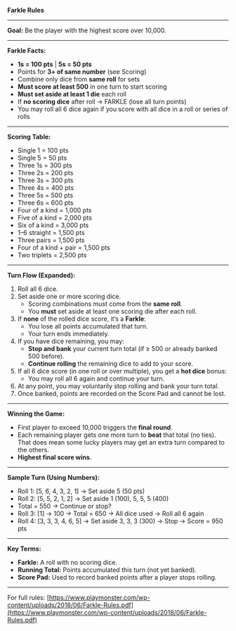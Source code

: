 **Farkle Rules**

---

**Goal:** Be the player with the highest score over 10,000.

---

**Farkle Facts:**

- **1s = 100 pts** | **5s = 50 pts**
- Points for **3+ of same number** (see Scoring)
- Combine only dice from **same roll** for sets
- **Must score at least 500** in one turn to start scoring
- **Must set aside at least 1 die** each roll
- If **no scoring dice** after roll → FARKLE (lose all turn points)
- You may roll all 6 dice again if you score with all dice in a roll or series of rolls

---

**Scoring Table:**

- Single 1 = 100 pts
- Single 5 = 50 pts
- Three 1s = 300 pts
- Three 2s = 200 pts
- Three 3s = 300 pts
- Three 4s = 400 pts
- Three 5s = 500 pts
- Three 6s = 600 pts
- Four of a kind = 1,000 pts
- Five of a kind = 2,000 pts
- Six of a kind = 3,000 pts
- 1–6 straight = 1,500 pts
- Three pairs = 1,500 pts
- Four of a kind + pair = 1,500 pts
- Two triplets = 2,500 pts

---

**Turn Flow (Expanded):**

1. Roll all 6 dice.
2. Set aside one or more scoring dice.
   - Scoring combinations must come from the **same roll**.
   - You **must** set aside at least one scoring die after each roll.
3. If **none** of the rolled dice score, it’s a **Farkle**:
   - You lose all points accumulated that turn.
   - Your turn ends immediately.
4. If you have dice remaining, you may:
   - **Stop and bank** your current turn total (if ≥ 500 or already banked 500 before).
   - **Continue rolling** the remaining dice to add to your score.
5. If all 6 dice score (in one roll or over multiple), you get a **hot dice** bonus:
   - You may roll all 6 again and continue your turn.
6. At any point, you may voluntarily stop rolling and bank your turn total.
7. Once banked, points are recorded on the Score Pad and cannot be lost.

---

**Winning the Game:**

- First player to exceed 10,000 triggers the **final round**.
- Each remaining player gets one more turn to **beat** that total (no ties). That does mean some lucky players may get an extra turn compared to the others.
- **Highest final score wins**.

---

**Sample Turn (Using Numbers):**

- Roll 1: [5, 6, 4, 3, 2, 1] → Set aside 5 (50 pts)
- Roll 2: [5, 5, 2, 1, 2] → Set aside 1 (100), 5, 5, 5 (400)
- Total = 550 → Continue or stop?
- Roll 3: [1] → 100 → Total = 650 → All dice used → Roll all 6 again
- Roll 4: [3, 3, 3, 4, 6, 5] → Set aside 3, 3, 3 (300) → Stop → Score = 950 pts

---

**Key Terms:**

- **Farkle:** A roll with no scoring dice.
- **Running Total:** Points accumulated this turn (not yet banked).
- **Score Pad:** Used to record banked points after a player stops rolling.

---

For full rules: [https://www.playmonster.com/wp-content/uploads/2018/06/Farkle-Rules.pdf](https://www.playmonster.com/wp-content/uploads/2018/06/Farkle-Rules.pdf)


